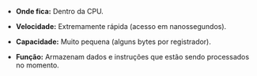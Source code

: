 - **Onde fica:** Dentro da CPU.
    
- **Velocidade:** Extremamente rápida (acesso em nanossegundos).
    
- **Capacidade:** Muito pequena (alguns bytes por registrador).
    
- **Função:** Armazenam dados e instruções que estão sendo processados no momento.